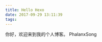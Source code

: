 ```yaml
---
title: Hello Hexo
date: 2017-09-29 13:11:39
tags:
---
```

你好，欢迎来到我的个人博客。
                      PhalanxSong
